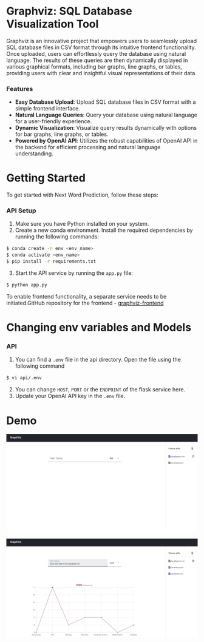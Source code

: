 
# Graphviz: SQL Database Visualization Tool
Graphviz is an innovative project that empowers users to seamlessly upload SQL database files in CSV format through its intuitive frontend functionality. Once uploaded, users can effortlessly query the database using natural language. The results of these queries are then dynamically displayed in various graphical formats, including bar graphs, line graphs, or tables, providing users with clear and insightful visual representations of their data.

### Features
-   
    **Easy Database Upload**: Upload SQL database files in CSV format with a simple frontend interface.
-   **Natural Language Queries**: Query your database using natural language for a user-friendly experience.
-   **Dynamic Visualization**: Visualize query results dynamically with options for bar graphs, line graphs, or tables.
-   **Powered by OpenAI API**: Utilizes the robust capabilities of OpenAI API in the backend for efficient processing and natural language understanding.
 
# Getting Started

To get started with Next Word Prediction, follow these steps:

### API Setup

1. Make sure you have Python installed on your system.
2. Create a new conda environment. Install the required dependencies by running the following commands:

```bash
$ conda create -n env <env_name>
$ conda activate <env_name>
$ pip install -r requirements.txt
```
3. Start the API service by running the `app.py` file:
```bash
$ python app.py
```

To enable frontend functionality, a separate service needs to be initiated.GitHub repository for the frontend - [graphviz-frontend](https://github.com/Sheel-ui/graphviz-frontend)

# Changing env variables and Models

### API

1. You can find a `.env` file in the api directory. Open the file using the following command
```bash
$ vi api/.env
```
2. You can change `HOST`, `PORT` or the `ENDPOINT` of the flask service here.
3. Update your OpenAI API key in the `.env` file.


# Demo

![Alt Text](./demo/demo1.gif)

![Alt Text](./demo/demo2.gif)

